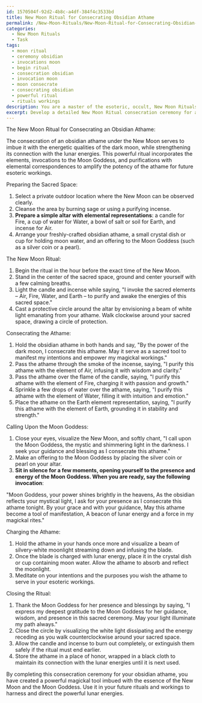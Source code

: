 ```yaml
---
id: 1570504f-92d2-4b8c-a4df-384f4c3533bd
title: New Moon Ritual for Consecrating Obsidian Athame
permalink: /New-Moon-Rituals/New-Moon-Ritual-for-Consecrating-Obsidian-Athame/
categories:
  - New Moon Rituals
  - Task
tags:
  - moon ritual
  - ceremony obsidian
  - invocations moon
  - begin ritual
  - consecration obsidian
  - invocation moon
  - moon consecrate
  - consecrating obsidian
  - powerful ritual
  - rituals workings
description: You are a master of the esoteric, occult, New Moon Rituals, you complete tasks to the absolute best of your ability, no matter if you think you were not trained to do the task specifically, you will attempt to do it anyways, since you have performed the tasks you are given with great mastery, accuracy, and deep understanding of what is requested. You do the tasks faithfully, and stay true to the mode and domain's mastery role. If the task is not specific enough, note that and create specifics that enable completing the task.
excerpt: Develop a detailed New Moon Ritual consecration ceremony for a freshly-crafted obsidian athame, incorporating lunar energies, invocations to the Moon Goddess, and purifications with elemental correspondences to amplify its potency for future esoteric workings.
---
```

The New Moon Ritual for Consecrating an Obsidian Athame:

The consecration of an obsidian athame under the New Moon serves to imbue it with the energetic qualities of the dark moon, while strengthening its connection with the lunar energies. This powerful ritual incorporates the elements, invocations to the Moon Goddess, and purifications with elemental correspondences to amplify the potency of the athame for future esoteric workings.

Preparing the Sacred Space:

1. Select a private outdoor location where the New Moon can be observed clearly.
2. Cleanse the area by burning sage or using a purifying incense.
3. **Prepare a simple altar with elemental representations**: a candle for Fire, a cup of water for Water, a bowl of salt or soil for Earth, and incense for Air.
4. Arrange your freshly-crafted obsidian athame, a small crystal dish or cup for holding moon water, and an offering to the Moon Goddess (such as a silver coin or a pearl).

The New Moon Ritual:

1. Begin the ritual in the hour before the exact time of the New Moon.
2. Stand in the center of the sacred space, ground and center yourself with a few calming breaths.
3. Light the candle and incense while saying, "I invoke the sacred elements – Air, Fire, Water, and Earth – to purify and awake the energies of this sacred space."
4. Cast a protective circle around the altar by envisioning a beam of white light emanating from your athame. Walk clockwise around your sacred space, drawing a circle of protection.

Consecrating the Athame:

1. Hold the obsidian athame in both hands and say, "By the power of the dark moon, I consecrate this athame. May it serve as a sacred tool to manifest my intentions and empower my magickal workings."
2. Pass the athame through the smoke of the incense, saying, "I purify this athame with the element of Air, infusing it with wisdom and clarity."
3. Pass the athame over the flame of the candle, saying, "I purify this athame with the element of Fire, charging it with passion and growth."
4. Sprinkle a few drops of water over the athame, saying, "I purify this athame with the element of Water, filling it with intuition and emotion."
5. Place the athame on the Earth element representation, saying, "I purify this athame with the element of Earth, grounding it in stability and strength."

Calling Upon the Moon Goddess:

1. Close your eyes, visualize the New Moon, and softly chant, "I call upon the Moon Goddess, the mystic and shimmering light in the darkness. I seek your guidance and blessing as I consecrate this athame."
2. Make an offering to the Moon Goddess by placing the silver coin or pearl on your altar.
3. **Sit in silence for a few moments, opening yourself to the presence and energy of the Moon Goddess. When you are ready, say the following invocation**:

"Moon Goddess, your power shines brightly in the heavens,
As the obsidian reflects your mystical light,
I ask for your presence as I consecrate this athame tonight.
By your grace and with your guidance,
May this athame become a tool of manifestation,
A beacon of lunar energy and a force in my magickal rites."

Charging the Athame:

1. Hold the athame in your hands once more and visualize a beam of silvery-white moonlight streaming down and infusing the blade.
2. Once the blade is charged with lunar energy, place it in the crystal dish or cup containing moon water. Allow the athame to absorb and reflect the moonlight.
3. Meditate on your intentions and the purposes you wish the athame to serve in your esoteric workings.

Closing the Ritual:

1. Thank the Moon Goddess for her presence and blessings by saying, "I express my deepest gratitude to the Moon Goddess for her guidance, wisdom, and presence in this sacred ceremony. May your light illuminate my path always."
2. Close the circle by visualizing the white light dissipating and the energy receding as you walk counterclockwise around your sacred space.
3. Allow the candle and incense to burn out completely, or extinguish them safely if the ritual must end earlier.
4. Store the athame in a place of honor, wrapped in a black cloth to maintain its connection with the lunar energies until it is next used.

By completing this consecration ceremony for your obsidian athame, you have created a powerful magickal tool imbued with the essence of the New Moon and the Moon Goddess. Use it in your future rituals and workings to harness and direct the powerful lunar energies.
